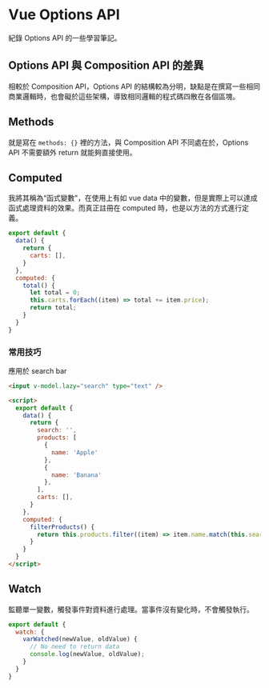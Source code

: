 # Vue Options API

紀錄 Options API 的一些學習筆記。

## Options API 與 Composition API 的差異

相較於 Composition API，Options API 的結構較為分明，缺點是在撰寫一些相同商業邏輯時，也會礙於這些架構，導致相同邏輯的程式碼四散在各個區塊。

## Methods

就是寫在 `methods: {}` 裡的方法，與 Composition API 不同處在於，Options API 不需要額外 return 就能夠直接使用。

## Computed

我將其稱為“函式變數"，在使用上有如 vue data 中的變數，但是實際上可以達成函式處理資料的效果。而真正註冊在 computed 時，也是以方法的方式進行定義。

```js
export default {
  data() {
    return {
      carts: [],
    }
  },
  computed: {
    total() {
      let total = 0;
      this.carts.forEach((item) => total += item.price);
      return total;
    }
  }
}
```

### 常用技巧

應用於 search bar

```html
<input v-model.lazy="search" type="text" />

<script>
  export default {
    data() {
      return {
        search: '',
        products: [
          {
            name: 'Apple'
          },
          {
            name: 'Banana'
          },
        ],
        carts: [],
      }
    },
    computed: {
      filterProducts() {
        return this.products.filter((item) => item.name.match(this.search));
      }
    }
  }
</script>
```

## Watch

監聽單一變數，觸發事件對資料進行處理。當事件沒有變化時，不會觸發執行。

```js
export default {
  watch: {
    varWatched(newValue, oldValue) {
      // No need to return data
      console.log(newValue, oldValue);
    }
  }
}
```